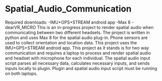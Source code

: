 # Spatial_Audio_Communication

Required downloads:
-IMU+GPS+STREAM android app
-Max 8 
-dearVR_MICRO 
This is an in-progress project to render spatial audio when communicating between two different headsets. The project is written in python and uses Max 8 for the spatial audio plug-in. Phone sensors are used to collect orientation and location data. This project uses the IMU+GPS+STREAM android app. This project as it stands is for two way communication and requires a laptop to process and render spatial audio and headset with microphone for each individual. The spatial audio input script parses all necessary data, calculates necessary inputs, and sends inputs locally to plugin. Plugin and spatial audio input script must be running on both laptops.  
